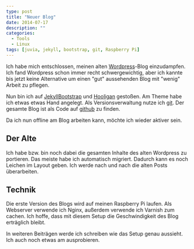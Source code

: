 ```yaml
---
type: post
title: "Neuer Blog"
date: 2014-07-17
description: ""
categories: 
  - Tools
  - Linux
tags: [juvia, jekyll, bootstrap, git, Raspberry Pi]
---
```



Ich habe mich entschlossen, meinen alten [Wordpress](http://wpde.org/)-Blog einzudampfen. Ich
fand Wordpress schon immer recht schwergewichtig, aber ich kannte bis jetzt keine Alternative um einen
"gut" aussehenden Blog mit "wenig" Arbeit zu pflegen.


Nun bin ich auf [JekyllBootstrap](http://jekyllbootstrap.com) und [Hooligan](https://github.com/dhulihan/hooligan) gestoßen.
Am Theme habe ich etwas etwas Hand angelegt. Als
Versionsverwaltung nutze ich [git](http://git-scm.com/). Der gesamte Blog ist als 
Code auf [github](https://github.com/0rph3us/jekyll-bootstrap) zu finden.

Da ich nun offline am Blog arbeiten kann, möchte ich wieder aktiver sein.

## Der Alte ##
Ich habe bzw. bin noch dabei die gesamten Inhalte des alten Wordpress zu portieren. Das meiste habe
ich automatisch migriert. Dadurch kann es noch Leichen im Layout geben. Ich werde nach und nach
die alten Posts überarbeiten.


## Technik ##
Die erste Version des Blogs wird auf meinen Raspberry Pi laufen. Als Webserver verwende ich Nginx, außerdem 
verwende ich Varnish zum cachen. Ich hoffe, dass mit diesem Setup die Geschwindigkeit des Blog 
erträglich bleibt. 

In weiteren Beiträgen werde ich schreiben wie das Setup genau aussieht. Ich auch noch etwas
am ausprobieren.
